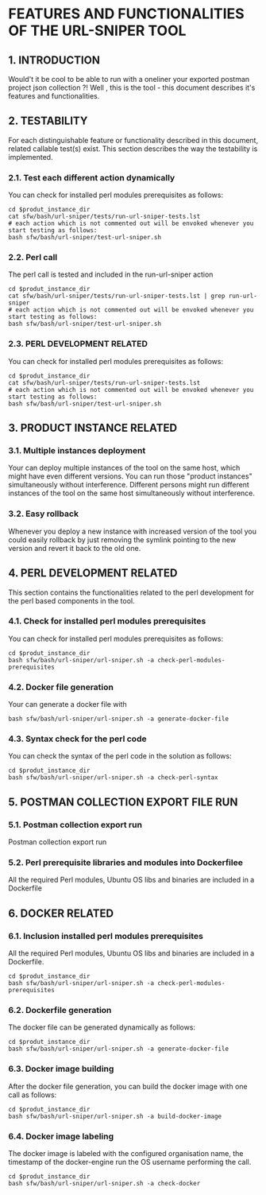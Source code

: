 #  FEATURES AND FUNCTIONALITIES OF THE URL-SNIPER TOOL


    

## 1. INTRODUCTION
Would't it be cool to be able to run with a oneliner your exported postman project json collection ?! Well , this is the tool - this document describes it's features and functionalities. 

    

## 2. TESTABILITY
For each distinguishable feature or functionality described in this document, related callable test(s) exist. This section describes the way the testability is implemented. 

    

### 2.1. Test each different action dynamically
You can check for installed perl modules prerequisites as follows:

    cd $produt_instance_dir
    cat sfw/bash/url-sniper/tests/run-url-sniper-tests.lst
    # each action which is not commented out will be envoked whenever you start testing as follows:
    bash sfw/bash/url-sniper/test-url-sniper.sh

### 2.2. Perl call
The perl call is tested and included in the run-url-sniper action

    cd $produt_instance_dir
    cat sfw/bash/url-sniper/tests/run-url-sniper-tests.lst | grep run-url-sniper
    # each action which is not commented out will be envoked whenever you start testing as follows:
    bash sfw/bash/url-sniper/test-url-sniper.sh

### 2.3. PERL DEVELOPMENT RELATED
You can check for installed perl modules prerequisites as follows:

    cd $produt_instance_dir
    cat sfw/bash/url-sniper/tests/run-url-sniper-tests.lst
    # each action which is not commented out will be envoked whenever you start testing as follows:
    bash sfw/bash/url-sniper/test-url-sniper.sh

## 3. PRODUCT INSTANCE RELATED


    

### 3.1. Multiple instances deployment
Your can deploy multiple instances of the tool on the same host, which might have even different versions. You can run those "product instances" simultaneously without interference. 
Different persons might run different instances of the tool on the same host simultaneously without interference.  

    

### 3.2. Easy rollback
Whenever you deploy a new instance with increased version of the tool you could easily rollback by just removing the symlink pointing to the new version and revert it back to the old one. 

    

## 4. PERL DEVELOPMENT RELATED
This section contains the functionalities related to the perl development for the perl based components in the tool.

    

### 4.1. Check for installed perl modules prerequisites
You can check for installed perl modules prerequisites as follows:

    cd $produt_instance_dir
    bash sfw/bash/url-sniper/url-sniper.sh -a check-perl-modules-prerequisites

### 4.2. Docker file generation
Your can generate a docker file with 

    bash sfw/bash/url-sniper/url-sniper.sh -a generate-docker-file

### 4.3. Syntax check for the perl code
You can check the syntax of the perl code in the solution as follows:

    cd $produt_instance_dir
    bash sfw/bash/url-sniper/url-sniper.sh -a check-perl-syntax

## 5. POSTMAN COLLECTION EXPORT FILE RUN


    

### 5.1. Postman collection export run 
Postman collection export run 

    

### 5.2. Perl prerequisite libraries and modules into Dockerfilee
All the required Perl modules, Ubuntu OS libs and binaries are included in a Dockerfile

    

## 6. DOCKER RELATED


    

### 6.1. Inclusion installed perl modules prerequisites
All the required Perl modules, Ubuntu OS libs and binaries are included in a Dockerfile. 

    cd $produt_instance_dir
    bash sfw/bash/url-sniper/url-sniper.sh -a check-perl-modules-prerequisites

### 6.2. Dockerfile generation
The docker file can be generated dynamically as follows:

    cd $produt_instance_dir
    bash sfw/bash/url-sniper/url-sniper.sh -a generate-docker-file

### 6.3. Docker image building
After the docker file generation, you can build the docker image with one call as follows:

    cd $produt_instance_dir
    bash sfw/bash/url-sniper/url-sniper.sh -a build-docker-image

### 6.4. Docker image labeling
The docker image is labeled with the configured organisation name, the timestamp of the docker-engine run the OS username performing the call.

    cd $produt_instance_dir
    bash sfw/bash/url-sniper/url-sniper.sh -a check-docker

